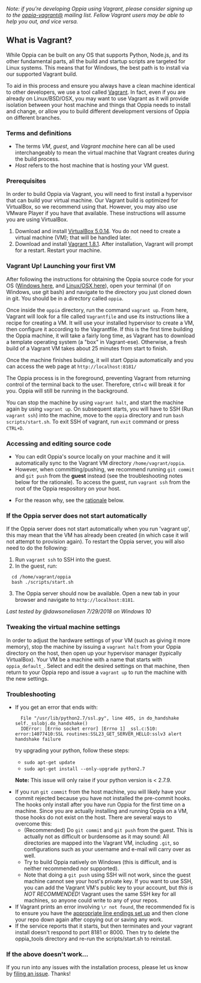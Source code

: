 _Note: if you're developing Oppia using Vagrant, please consider signing up to the [oppia-vagrant@](https://groups.google.com/forum/#!forum/oppia-vagrant) mailing list. Fellow Vagrant users may be able to help you out, and vice versa._

## What is Vagrant?

While Oppia can be built on any OS that supports Python, Node.js, and its other fundamental parts, all the build and startup scripts are targeted for Linux systems. This means that for Windows, the best path is to install via our supported Vagrant build.

To aid in this process and ensure you always have a clean machine identical to other developers, we use a tool called [Vagrant](https://www.vagrantup.com/docs/why-vagrant/). In fact, even if you are already on Linux/BSD/OSX, you may want to use Vagrant as it will provide isolation between your host machine and things that Oppia needs to install and change, or allow you to build different development versions of Oppia on different branches. 

### Terms and definitions

 * The terms *VM*, *guest*, and *Vagrant machine* here can all be used interchangeably to mean the virtual machine that Vagrant creates during the build process. 
 * *Host* refers to the host machine that is hosting your VM guest.

### Prerequisites

In order to build Oppia via Vagrant, you will need to first install a hypervisor that can build your virtual machine. Our Vagrant build is optimized for VirtualBox, so we recommend using that. However, you may also use VMware Player if you have that available. These instructions will assume you are using VirtualBox. 

  1. Download and install [VirtualBox 5.0.14](https://www.virtualbox.org/wiki/Downloads). You do not need to create a virtual machine (VM); that will be handled later. 
  1. Download and install [Vagrant 1.8.1](https://www.vagrantup.com/downloads.html). After installation, Vagrant will prompt for a restart. Restart your machine. 

### Vagrant Up! Launching your first VM

After following the instructions for obtaining the Oppia source code for your OS ([Windows here](https://github.com/oppia/oppia/wiki/Installing-Oppia-%28Windows%29), and [Linux/OSX here](https://github.com/oppia/oppia/wiki/Installing-Oppia-%28Linux%29)), open your terminal (if on Windows, use git bash) and navigate to the directory you just cloned down in git. You should be in a directory called `oppia`. 

Once inside the `oppia` directory, run the command `vagrant up`. From here, Vagrant will look for a file called `Vagrantfile` and use its instructions like a recipe for creating a VM. It will use your installed hypervisor to create a VM, then configure it according to the Vagrantfile. If this is the first time building the Oppia machine, it will take a fairly long time, as Vagrant has to download a template operating system (a "box" in Vagrant-ese). Otherwise, a fresh build of a Vagrant VM takes about 25 minutes from start to finish. 

Once the machine finishes building, it will start Oppia automatically and you can access the web page at `http://localhost:8181/`

The Oppia process is in the foreground, preventing Vagrant from returning control of the terminal back to the user. Therefore, ctrl+c will break it for you. Oppia will still be running in the background. 

You can stop the machine by using `vagrant halt`, and start the machine again by using `vagrant up`. On subsequent starts, you will have to SSH (Run `vagrant ssh`) into the machine, move to the `oppia` directory  and run `bash scripts/start.sh`. To exit SSH of vagrant, run `exit` command or press `CTRL+D`.  

### Accessing and editing source code

- You can edit Oppia's source locally on your machine and it will automatically sync to the Vagrant VM directory `/home/vagrant/oppia`. 
- However, when committing/pushing, we recommend running `git commit` and `git push` from the **guest** instead (see the troubleshooting notes below for the rationale). To access the guest, run `vagrant ssh` from the root of the Oppia respository on your host.

* For the reason why, see the [rationale](#troubleshooting) below.
 
### If the Oppia server does not start automatically
If the Oppia server does not start automatically when you run 'vagrant up', this may mean that the VM has already been created (in which case it will not attempt to provision again). To restart the Oppia server, you will also need to do the following:

   1. Run `vagrant ssh` to SSH into the guest.
   2. In the guest, run:

   ```
     cd /home/vagrant/oppia
     bash ./scripts/start.sh
   ```

   3. The Oppia server should now be available. Open a new tab in your browser and navigate to `http://localhost:8181`. 

_Last tested by @dawsoneliasen 7/29/2018 on Windows 10_

### Tweaking the virtual machine settings

In order to adjust the hardware settings of your VM (such as giving it more memory), stop the machine by issuing a `vagrant halt` from your Oppia directory on the host, then open up your hypervisor manager (typically VirtualBox). Your VM be a machine with a name that starts with `oppia_default_`. Select and edit the desired settings on that machine, then return to your Oppia repo and issue a `vagrant up` to run the machine with the new settings.

### Troubleshooting

  * If you get an error that ends with:

    ```
      File "/usr/lib/python2.7/ssl.py", line 405, in do_handshake
    self._sslobj.do_handshake()
      IOError: [Errno socket error] [Errno 1] _ssl.c:510: error:14077410:SSL routines:SSL23_GET_SERVER_HELLO:sslv3 alert handshake failure
    ```

    try upgrading your python, follow these steps:
    - `sudo apt-get update`
    - `sudo apt-get install --only-upgrade python2.7`

    **Note:** This issue will only raise if your python version is < 2.7.9.

- If you run `git commit` from the host machine, you will likely have your commit rejected because you have not installed the pre-commit hooks. The hooks only install after you have run Oppia for the first time on a machine. Since you are actually installing and running Oppia on a VM, those hooks do not exist on the host. There are several ways to overcome this:
  - (Recommended) Do `git commit` and `git push` from the guest. This is actually not as difficult or burdensome as it may sound: All directories are mapped into the Vagrant VM, including `.git`, so configurations such as your username and e-mail will carry over as well.
  - Try to build Oppia natively on Windows (this is difficult, and is neither recommended nor supported).
  - Note that doing a `git push` using SSH will not work, since the guest machine cannot see your host's private key. If you want to use SSH, you can add the Vagrant VM's public key to your account, but *this is NOT RECOMMENDED*! Vagrant uses the same SSH key for all machines, so anyone could write to any of your repos. 
-  If Vagrant prints an error involving `\r not found`, the recommended fix is to ensure you have the [appropriate line endings set up](#prerequisites) and then clone your repo down again after copying out or saving any work.
-  If the service reports that it starts, but then terminates and your vagrant install doesn't respond to port 8181 or 8000. Then try to delete the oppia_tools directory and re-run the scripts/start.sh to reinstall.

### If the above doesn't work...

If you run into any issues with the installation process, please let us know by [filing an issue](https://github.com/oppia/oppia/issues/new?title=Describe%20your%20feature%20request%20or%20bug%20report%20succinctly&body=If%20you%27d%20like%20to%20propose%20a%20feature,%20describe%20what%20you%27d%20like%20to%20see.%20Mock%20ups%20would%20be%20great!%0A%0AIf%20you%27re%20reporting%20a%20bug,%20please%20be%20sure%20to%20include%20the%20expected%20behaviour,%20the%20observed%20behaviour,%20and%20steps%20to%20reproduce%20the%20problem.%20Console%20copy-pastes%20and%20any%20background%20on%20the%20environment%20would%20also%20be%20helpful.%0A%0AThanks!). Thanks!